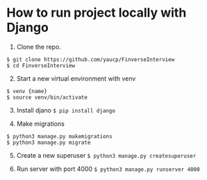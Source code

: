 # How to run project locally with Django

1. Clone the repo. 

```
$ git clone https://github.com/yaucp/FinverseInterview
$ cd FinverseInterview
```

2. Start a new virtual environment with venv
```
$ venv {name}
$ source venv/bin/activate
```

3. Install djano
`$ pip install django`

4. Make migrations
```
$ python3 manage.py makemigrations
$ python3 manage.py migrate
```

5. Create a new superuser
`$ python3 manage.py createsuperuser`

6. Run server with port 4000
`$ python3 manage.py runserver 4000`
